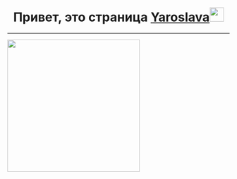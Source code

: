 <h1 align="center"> Привет, это страница <a href="https://netrodgen.github.io/cv">Yaroslava</a><img src="https://github.com/blackcater/blackcater/raw/main/images/Hi.gif" height="32"/></h1>

---

<!-- <h3 align="center">Усердно работаю над проектом:</h3> -->
<!-- <h4 align="center"> -->
  <img src="https://i.gifer.com/2GU.gif" height="300px"/>
<!-- </h4> -->
